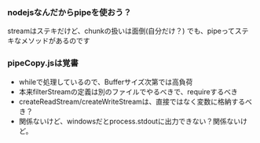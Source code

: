 ### nodejsなんだからpipeを使おう？

streamはステキだけど、chunkの扱いは面倒(自分だけ？) 
でも、pipeってステキなメソッドがあるのです

### pipeCopy.jsは覚書
- whileで処理しているので、Bufferサイズ次第では高負荷
- 本来filterStreamの定義は別のファイルでやるべきで、requireするべき
- createReadStream/createWriteStreamは、直接ではなく変数に格納するべき？
- 関係ないけど、windowsだとprocess.stdoutに出力できない？関係ないけど。
